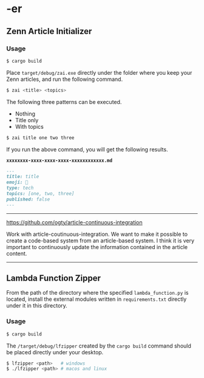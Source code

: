 # -er

## Zenn Article Initializer

### Usage

```bash
$ cargo build
```

Place `target/debug/zai.exe` directly under the folder where you keep your Zenn articles, and run the following command.

```bash
$ zai <title> <topics>
```

The following three patterns can be executed.

- Nothing
- Title only
- With topics

```bash
$ zai title one two three
```

If you run the above command, you will get the following results.

**`xxxxxxxx-xxxx-xxxx-xxxx-xxxxxxxxxxxx.md`**

```md
---
title: title
emoji: 🐒
type: tech
topics: [one, two, three]
published: false
---
```

---

https://github.com/ogty/article-continuous-integration

Work with article-coutinuous-integration.
We want to make it possible to create a code-based system from an article-based system.
I think it is very important to continuously update the information contained in the article content.

***

## Lambda Function Zipper

From the path of the directory where the specified `lambda_function.py` is located, 
install the external modules written in `requirements.txt` directly under it in this directory.

### Usage

```bash
$ cargo build
```

The `/target/debug/lfzipper` created by the `cargo build` command should be placed directly under your desktop.

```bash
$ lfzipper <path>   # windows
$ ./lfzipper <path> # macos and linux
```
